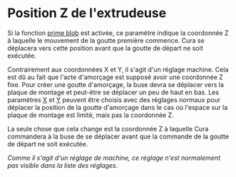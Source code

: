 Position Z de l'extrudeuse
====
Si la fonction [prime blob](../platform_adhesion/prime_blob_enable.md) est activée, ce paramètre indique la coordonnée Z à laquelle le mouvement de la goutte première commence. Cura se déplacera vers cette position avant que la goutte de départ ne soit exécutée.

Contrairement aux coordonnées X et Y, il s'agit d'un réglage machine. Cela est dû au fait que l'acte d'amorçage est supposé avoir une coordonnée Z fixe. Pour créer une goutte d'amorçage, la buse devra se déplacer vers la plaque de montage et peut-être se déplacer un peu de haut en bas. Les paramètres [X](../platform_adhesion/extruder_prime_pos_x.md) et [Y](../platform_adhesion/extruder_prime_pos_y.md) peuvent être choisis avec des réglages normaux pour déplacer la position de la goutte d'amorçage dans le cas où l'espace sur la plaque de montage est limité, mais pas la coordonnée Z.

La seule chose que cela change est la coordonnée Z à laquelle Cura commandera à la buse de se déplacer avant que la commande de la goutte de départ ne soit exécutée.

*Comme il s'agit d'un réglage de machine, ce réglage n'est normalement pas visible dans la liste des réglages.*
